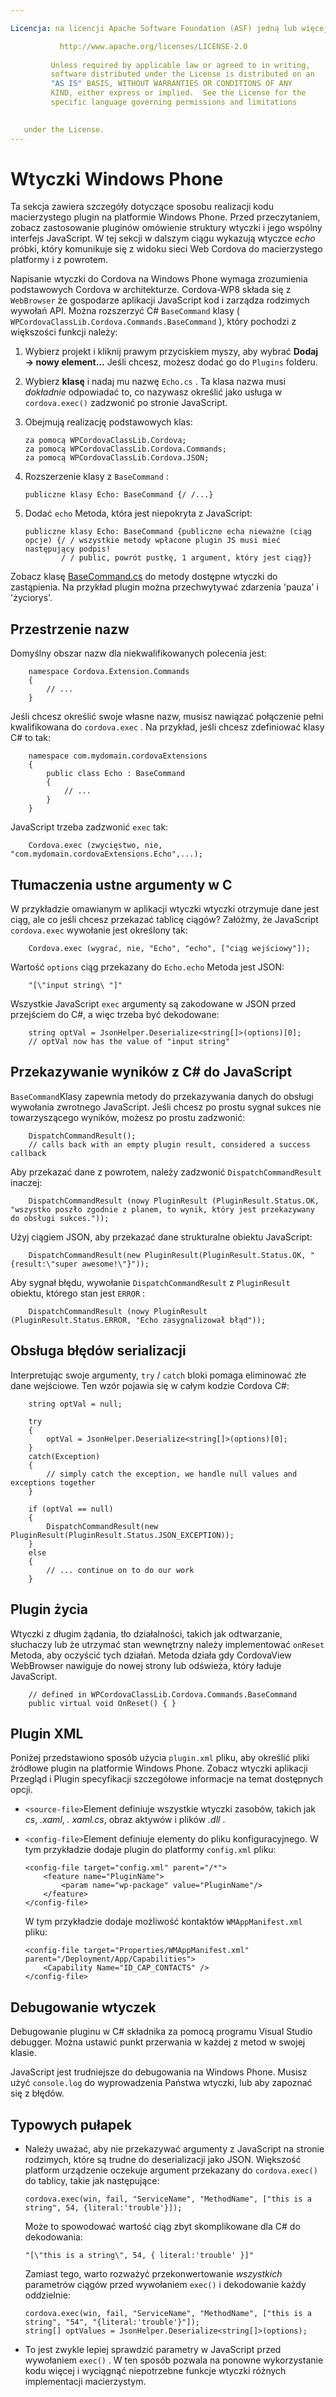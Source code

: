 ```yaml
---

Licencja: na licencji Apache Software Foundation (ASF) jedną lub więcej umów licencyjnych współautorów. See the NOTICE file distributed with this work for additional information regarding copyright ownership. The ASF licenses this file to you under the Apache License, Version 2.0 (the "License"); you may not use this file except in compliance with the License. You may obtain a copy of the License at

           http://www.apache.org/licenses/LICENSE-2.0
    
         Unless required by applicable law or agreed to in writing,
         software distributed under the License is distributed on an
         "AS IS" BASIS, WITHOUT WARRANTIES OR CONDITIONS OF ANY
         KIND, either express or implied.  See the License for the
         specific language governing permissions and limitations
    

   under the License.
---
```


# Wtyczki Windows Phone

Ta sekcja zawiera szczegóły dotyczące sposobu realizacji kodu macierzystego plugin na platformie Windows Phone. Przed przeczytaniem, zobacz zastosowanie pluginów omówienie struktury wtyczki i jego wspólny interfejs JavaScript. W tej sekcji w dalszym ciągu wykazują wtyczce *echo* próbki, który komunikuje się z widoku sieci Web Cordova do macierzystego platformy i z powrotem.

Napisanie wtyczki do Cordova na Windows Phone wymaga zrozumienia podstawowych Cordova w architekturze. Cordova-WP8 składa się z `WebBrowser` że gospodarze aplikacji JavaScript kod i zarządza rodzimych wywołań API. Można rozszerzyć C# `BaseCommand` klasy ( `WPCordovaClassLib.Cordova.Commands.BaseCommand` ), który pochodzi z większości funkcji należy:

1.  Wybierz projekt i kliknij prawym przyciskiem myszy, aby wybrać **Dodaj → nowy element...** Jeśli chcesz, możesz dodać go do `Plugins` folderu.

2.  Wybierz **klasę** i nadaj mu nazwę `Echo.cs` . Ta klasa nazwa musi *dokładnie* odpowiadać to, co nazywasz określić jako usługa w `cordova.exec()` zadzwonić po stronie JavaScript.

3.  Obejmują realizację podstawowych klas:
    
        za pomocą WPCordovaClassLib.Cordova;
        za pomocą WPCordovaClassLib.Cordova.Commands;
        za pomocą WPCordovaClassLib.Cordova.JSON;
        

4.  Rozszerzenie klasy z `BaseCommand` :
    
        publiczne klasy Echo: BaseCommand {/ /...}
        

5.  Dodać `echo` Metoda, która jest niepokryta z JavaScript:
    
        publiczne klasy Echo: BaseCommand {publiczne echa nieważne (ciąg opcje) {/ / wszystkie metody wpłacone plugin JS musi mieć następujący podpis!
                / / public, powrót pustkę, 1 argument, który jest ciąg}}
        

Zobacz klasę [BaseCommand.cs][1] do metody dostępne wtyczki do zastąpienia. Na przykład plugin można przechwytywać zdarzenia 'pauza' i 'życiorys'.

 [1]: https://github.com/apache/cordova-wp8/blob/master/wp8/template/cordovalib/Commands/BaseCommand.cs

## Przestrzenie nazw

Domyślny obszar nazw dla niekwalifikowanych polecenia jest:

        namespace Cordova.Extension.Commands
        {
            // ...
        }
    

Jeśli chcesz określić swoje własne nazw, musisz nawiązać połączenie pełni kwalifikowana do `cordova.exec` . Na przykład, jeśli chcesz zdefiniować klasy C# to tak:

        namespace com.mydomain.cordovaExtensions
        {
            public class Echo : BaseCommand
            {
                // ...
            }
        }
    

JavaScript trzeba zadzwonić `exec` tak:

        Cordova.exec (zwycięstwo, nie, "com.mydomain.cordovaExtensions.Echo",...);
    

## Tłumaczenia ustne argumenty w C

W przykładzie omawianym w aplikacji wtyczki wtyczki otrzymuje dane jest ciąg, ale co jeśli chcesz przekazać tablicę ciągów? Załóżmy, że JavaScript `cordova.exec` wywołanie jest określony tak:

        Cordova.exec (wygrać, nie, "Echo", "echo", ["ciąg wejściowy"]);
    

Wartość `options` ciąg przekazany do `Echo.echo` Metoda jest JSON:

        "[\"input string\ "]"
    

Wszystkie JavaScript `exec` argumenty są zakodowane w JSON przed przejściem do C#, a więc trzeba być dekodowane:

        string optVal = JsonHelper.Deserialize<string[]>(options)[0];
        // optVal now has the value of "input string"
    

## Przekazywanie wyników z C# do JavaScript

`BaseCommand`Klasy zapewnia metody do przekazywania danych do obsługi wywołania zwrotnego JavaScript. Jeśli chcesz po prostu sygnał sukces nie towarzyszącego wyników, możesz po prostu zadzwonić:

        DispatchCommandResult();
        // calls back with an empty plugin result, considered a success callback
    

Aby przekazać dane z powrotem, należy zadzwonić `DispatchCommandResult` inaczej:

        DispatchCommandResult (nowy PluginResult (PluginResult.Status.OK, "wszystko poszło zgodnie z planem, to wynik, który jest przekazywany do obsługi sukces."));
    

Użyj ciągiem JSON, aby przekazać dane strukturalne obiektu JavaScript:

        DispatchCommandResult(new PluginResult(PluginResult.Status.OK, "{result:\"super awesome!\"}"));
    

Aby sygnał błędu, wywołanie `DispatchCommandResult` z `PluginResult` obiektu, którego stan jest `ERROR` :

        DispatchCommandResult (nowy PluginResult (PluginResult.Status.ERROR, "Echo zasygnalizował błąd"));
    

## Obsługa błędów serializacji

Interpretując swoje argumenty, `try` / `catch` bloki pomaga eliminować złe dane wejściowe. Ten wzór pojawia się w całym kodzie Cordova C#:

        string optVal = null;
    
        try
        {
            optVal = JsonHelper.Deserialize<string[]>(options)[0];
        }
        catch(Exception)
        {
            // simply catch the exception, we handle null values and exceptions together
        }
    
        if (optVal == null)
        {
            DispatchCommandResult(new PluginResult(PluginResult.Status.JSON_EXCEPTION));
        }
        else
        {
            // ... continue on to do our work
        }
    

## Plugin życia

Wtyczki z długim żądania, tło działalności, takich jak odtwarzanie, słuchaczy lub że utrzymać stan wewnętrzny należy implementować `onReset` Metoda, aby oczyścić tych działań. Metoda działa gdy CordovaView WebBrowser nawiguje do nowej strony lub odświeża, który ładuje JavaScript.

        // defined in WPCordovaClassLib.Cordova.Commands.BaseCommand
        public virtual void OnReset() { }
    

## Plugin XML

Poniżej przedstawiono sposób użycia `plugin.xml` pliku, aby określić pliki źródłowe plugin na platformie Windows Phone. Zobacz wtyczki aplikacji Przegląd i Plugin specyfikacji szczegółowe informacje na temat dostępnych opcji.

*   `<source-file>`Element definiuje wszystkie wtyczki zasobów, takich jak *cs*, *.xaml*, *. xaml.cs*, obraz aktywów i plików *.dll* .

*   `<config-file>`Element definiuje elementy do pliku konfiguracyjnego. W tym przykładzie dodaje plugin do platformy `config.xml` pliku:
    
        <config-file target="config.xml" parent="/*">
            <feature name="PluginName">
                <param name="wp-package" value="PluginName"/>
            </feature>
        </config-file>
        
    
    W tym przykładzie dodaje możliwość kontaktów `WMAppManifest.xml` pliku:
    
        <config-file target="Properties/WMAppManifest.xml" parent="/Deployment/App/Capabilities">
            <Capability Name="ID_CAP_CONTACTS" />
        </config-file>
        

## Debugowanie wtyczek

Debugowanie pluginu w C# składnika za pomocą programu Visual Studio debugger. Można ustawić punkt przerwania w każdej z metod w swojej klasie.

JavaScript jest trudniejsze do debugowania na Windows Phone. Musisz użyć `console.log` do wyprowadzenia Państwa wtyczki, lub aby zapoznać się z błędów.

## Typowych pułapek

*   Należy uważać, aby nie przekazywać argumenty z JavaScript na stronie rodzimych, które są trudne do deserializacji jako JSON. Większość platform urządzenie oczekuje argument przekazany do `cordova.exec()` do tablicy, takie jak następujące:
    
        cordova.exec(win, fail, "ServiceName", "MethodName", ["this is a string", 54, {literal:'trouble'}]);
        
    
    Może to spowodować wartość ciąg zbyt skomplikowane dla C# do dekodowania:
    
        "[\"this is a string\", 54, { literal:'trouble' }]"
        
    
    Zamiast tego, warto rozważyć przekonwertowanie *wszystkich* parametrów ciągów przed wywołaniem `exec()` i dekodowanie każdy oddzielnie:
    
        cordova.exec(win, fail, "ServiceName", "MethodName", ["this is a string", "54", "{literal:'trouble'}"]);
        string[] optValues = JsonHelper.Deserialize<string[]>(options);
        

*   To jest zwykle lepiej sprawdzić parametry w JavaScript przed wywołaniem `exec()` . W ten sposób pozwala na ponowne wykorzystanie kodu więcej i wyciągnąć niepotrzebne funkcje wtyczki różnych implementacji macierzystym.